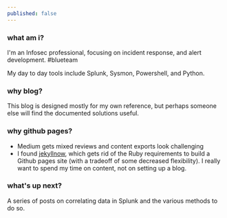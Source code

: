 ```yaml
---
published: false
---
```


### what am i?
I'm an Infosec professional, focusing on incident response, and alert development. #blueteam

My day to day tools include Splunk, Sysmon, Powershell, and Python.

### why blog?
This blog is designed mostly for my own reference, but perhaps someone else will find the documented solutions useful. 

### why github pages?
* Medium gets mixed reviews and content exports look challenging
* I found [jekyllnow](http://jekyllnow.com), which gets rid of the Ruby requirements to build a Github pages site (with a tradeoff of some decreased flexibility). I really want to spend my time on content, not on setting up a blog.

### what's up next?
A series of posts on correlating data in Splunk and the various methods to do so.
